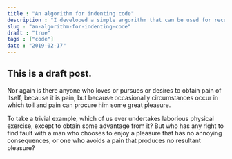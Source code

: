 ```yaml
---
title : "An algorithm for indenting code"
description : "I developed a simple angorithm that can be used for recursively indenting code. In this post, I will describe it in depth."
slug : "an-algorithm-for-indenting-code"
draft : "true"
tags : ["code"]
date : "2019-02-17"
---
```


## This is a draft post.

Nor again is there anyone who loves or pursues or desires to obtain pain of itself, because it is pain, but because occasionally circumstances occur in which toil and pain can procure him some great pleasure. 

To take a trivial example, which of us ever undertakes laborious physical exercise, except to obtain some advantage from it? But who has any right to find fault with a man who chooses to enjoy a pleasure that has no annoying consequences, or one who avoids a pain that produces no resultant pleasure?